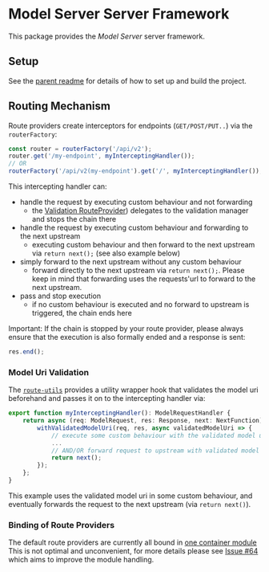 # Model Server Server Framework

This package provides the _Model Server_ server framework.

## Setup

See the [parent readme](../../README.md) for details of how to set up and build the project.

## Routing Mechanism

Route providers create interceptors for endpoints (`GET/POST/PUT..`) via the `routerFactory`:

```ts
const router = routerFactory('/api/v2');
router.get('/my-endpoint', myInterceptingHandler());
// OR
routerFactory('/api/v2(my-endpoint').get('/', myInterceptingHandler());
```

This intercepting handler can:

- handle the request by executing custom behaviour and not forwarding
  - the [Validation RouteProvider](./src/routes/validation.ts)) delegates to the validation manager and stops the chain there
- handle the request by executing custom behaviour and forwarding to the next upstream
  - executing custom behaviour and then forward to the next upstream via `return next();` (see also example below)
- simply forward to the next upstream without any custom behaviour
  - forward directly to the next upstream via `return next();`. Please keep in mind that forwarding uses the requests'url to forward to the next upstream.
- pass and stop execution
  - if no custom behaviour is executed and no forward to upstream is triggered, the chain ends here

Important: If the chain is stopped by your route provider, please always ensure that the execution is also formally ended and a response is sent:

```ts
res.end();
```

### Model Uri Validation

The [`route-utils`](./src/routes/route-utils.ts) provides a utility wrapper hook that validates the model uri beforehand and passes it on to the intercepting handler via:

```ts
export function myInterceptingHandler(): ModelRequestHandler {
    return async (req: ModelRequest, res: Response, next: NextFunction) => {
        withValidatedModelUri(req, res, async validatedModelUri => {
            // execute some custom behaviour with the validated model uri
            ...
            // AND/OR forward request to upstream with validated model uri
            return next();
        });
    };
}
```

This example uses the validated model uri in some custom behaviour, and eventually forwards the request to the next upstream (via `return next()`).

### Binding of Route Providers

The default route providers are currently all bound in [one container module](./src/routes/routing-module.ts)
This is not optimal and unconvenient, for more details please see [Issue #64](https://github.com/eclipse-emfcloud/modelserver-node/issues/64) which aims to improve the module handling.
